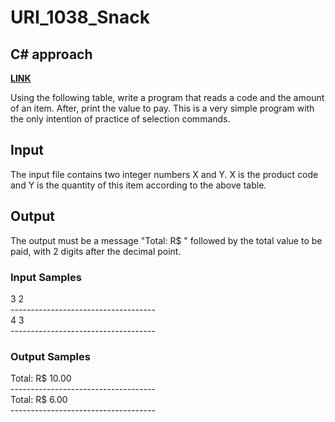 # URI_1038_Snack

## C# approach

<strong> <a href='https://www.urionlinejudge.com.br/judge/en/problems/view/1038'> LINK </a> </strong>  <br>

Using the following table, write a program that reads a code and the amount of an item. After, print the value to pay. This is a very simple program with the only intention of practice of selection commands.

## Input <br>
The input file contains two integer numbers X and Y. X is the product code and Y is the quantity of this item according to the above table.

## Output <br>
The output must be a message "Total: R$ " followed by the total value to be paid, with 2 digits after the decimal point.

### Input Samples
3 2 <br>
------------------------------------ <br>
4 3 <br>
------------------------------------ <br>

### Output Samples
Total: R$ 10.00 <br>
------------------------------------ <br>
Total: R$ 6.00 <br>
------------------------------------ <br>